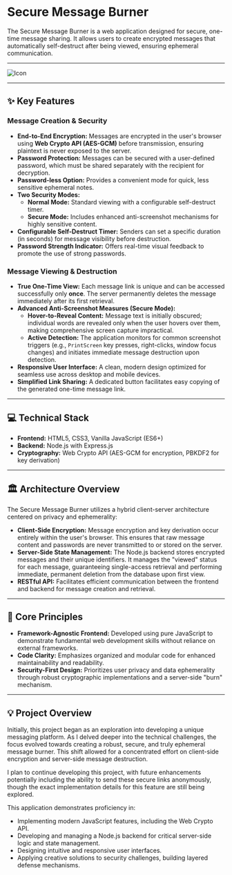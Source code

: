 # Secure Message Burner

The Secure Message Burner is a web application designed for secure, one-time message sharing. It allows users to create encrypted messages that automatically self-destruct after being viewed, ensuring ephemeral communication.

---

![Icon](https://github.com/user-attachments/assets/11d92dc6-e759-4536-aacf-f612547208e9)

---

## ✨ Key Features

### Message Creation & Security
* **End-to-End Encryption:** Messages are encrypted in the user's browser using **Web Crypto API (AES-GCM)** before transmission, ensuring plaintext is never exposed to the server.
* **Password Protection:** Messages can be secured with a user-defined password, which must be shared separately with the recipient for decryption.
* **Password-less Option:** Provides a convenient mode for quick, less sensitive ephemeral notes.
* **Two Security Modes:**
    * **Normal Mode:** Standard viewing with a configurable self-destruct timer.
    * **Secure Mode:** Includes enhanced anti-screenshot mechanisms for highly sensitive content.
* **Configurable Self-Destruct Timer:** Senders can set a specific duration (in seconds) for message visibility before destruction.
* **Password Strength Indicator:** Offers real-time visual feedback to promote the use of strong passwords.

### Message Viewing & Destruction
* **True One-Time View:** Each message link is unique and can be accessed successfully only **once**. The server permanently deletes the message immediately after its first retrieval.
* **Advanced Anti-Screenshot Measures (Secure Mode):**
    * **Hover-to-Reveal Content:** Message text is initially obscured; individual words are revealed only when the user hovers over them, making comprehensive screen capture impractical.
    * **Active Detection:** The application monitors for common screenshot triggers (e.g., `PrintScreen` key presses, right-clicks, window focus changes) and initiates immediate message destruction upon detection.
* **Responsive User Interface:** A clean, modern design optimized for seamless use across desktop and mobile devices.
* **Simplified Link Sharing:** A dedicated button facilitates easy copying of the generated one-time message link.

---

## 💻 Technical Stack

* **Frontend:** HTML5, CSS3, Vanilla JavaScript (ES6+)
* **Backend:** Node.js with Express.js
* **Cryptography:** Web Crypto API (AES-GCM for encryption, PBKDF2 for key derivation)

---

## 🏛️ Architecture Overview

The Secure Message Burner utilizes a hybrid client-server architecture centered on privacy and ephemerality:

* **Client-Side Encryption:** Message encryption and key derivation occur entirely within the user's browser. This ensures that raw message content and passwords are never transmitted to or stored on the server.
* **Server-Side State Management:** The Node.js backend stores encrypted messages and their unique identifiers. It manages the "viewed" status for each message, guaranteeing single-access retrieval and performing immediate, permanent deletion from the database upon first view.
* **RESTful API:** Facilitates efficient communication between the frontend and backend for message creation and retrieval.

---

## 🌟 Core Principles

* **Framework-Agnostic Frontend:** Developed using pure JavaScript to demonstrate fundamental web development skills without reliance on external frameworks.
* **Code Clarity:** Emphasizes organized and modular code for enhanced maintainability and readability.
* **Security-First Design:** Prioritizes user privacy and data ephemerality through robust cryptographic implementations and a server-side "burn" mechanism.

---

## 💡 Project Overview

Initially, this project began as an exploration into developing a unique messaging platform. As I delved deeper into the technical challenges, the focus evolved towards creating a robust, secure, and truly ephemeral message burner. This shift allowed for a concentrated effort on client-side encryption and server-side message destruction.

I plan to continue developing this project, with future enhancements potentially including the ability to send these secure links anonymously, though the exact implementation details for this feature are still being explored.

This application demonstrates proficiency in:

* Implementing modern JavaScript features, including the Web Crypto API.
* Developing and managing a Node.js backend for critical server-side logic and state management.
* Designing intuitive and responsive user interfaces.
* Applying creative solutions to security challenges, building layered defense mechanisms.
